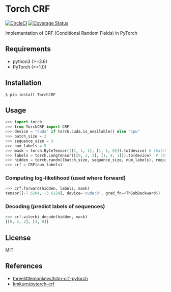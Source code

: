 # Torch CRF

[![CircleCI](https://circleci.com/gh/s14t284/TorchCRF.svg?style=svg)](https://circleci.com/gh/s14t284/TorchCRF) [![Coverage Status](https://coveralls.io/repos/github/s14t284/TorchCRF/badge.svg)](https://coveralls.io/github/s14t284/TorchCRF)

Implementation of CRF (Conditional Random Fields) in PyTorch

## Requirements

- python3 (>=3.6)
- PyTorch (>=1.0)

## Installation

    $ pip install TorchCRF

## Usage

```python
>>> import torch
>>> from TorchCRF import CRF
>>> device = "cuda" if torch.cuda.is_available() else "cpu"
>>> batch_size = 2
>>> sequence_size = 3
>>> num_labels = 5
>>> mask = torch.ByteTensor([[1, 1, 1], [1, 1, 0]]).to(device) # (batch_size. sequence_size)
>>> labels = torch.LongTensor([[0, 2, 3], [1, 4, 1]]).to(device)  # (batch_size, sequence_size)
>>> hidden = torch.randn((batch_size, sequence_size, num_labels), requires_grad=True).to(device)
>>> crf = CRF(num_labels)
```

### Computing log-likelihood (used where forward)

```python
>>> crf.forward(hidden, labels, mask)
tensor([-7.6204, -3.6124], device='cuda:0', grad_fn=<ThSubBackward>)
```

### Decoding (predict labels of sequences)

```python
>>> crf.viterbi_decode(hidden, mask)
[[0, 2, 2], [4, 0]]
```

## License

MIT

## References

- [threelittlemonkeys/lstm-crf-pytorch](https://github.com/threelittlemonkeys/lstm-crf-pytorch)
- [kmkurn/pytorch-crf](https://github.com/kmkurn/pytorch-crf)

